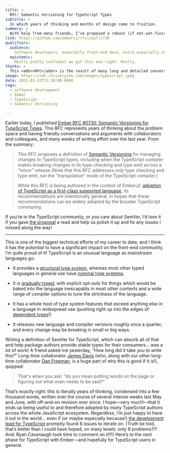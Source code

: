 ```yaml
---
title: >
  RFC: Semantic Versioning for TypeScript Types
subtitle: >
  In which years of thinking and months of design come to fruition.
summary: >
  With help from many friends, I’ve proposed a robust (if not-yet-finished!) design for Semantic Versioning for TypeScript types: some legitimately original work. I’ve spent the last four years thinking about this problem, and while we’re not done yet, I’m quite proud of this already.
link: https://github.com/emberjs/rfcs/pull/730
qualifiers:
  audience:
    Software developers, especially front-end devs, extra especially other TypeScript developers!
  epistemic:
    Mostly pretty confident we got this one right. Mostly.
thanks: >
  This <abbr>RFC</abbr> is the result of many long and detailed conversations with the other members of the [Typed Ember](https://github.com/typed-ember) team—in the last couple years, especially [Dan Freeman](https://github.com/dfreeman) and [James C. Davis](https://github.com/jamescdavis), as well as [Mike North](https://github.com/mike-north) in 2018–2019. It also profited enormously from many conversations with [Chris Garrett (@pzuraq)](https://github.com/pzuraq) and [Rob Jackson (@rwjblue)](https://github.com/rwjblue) over the years. Any mistakes are mine; much of what is good in this is theirs.
image: https://cdn.chriskrycho.com/images/typescript.jpeg
date: 2021-03-23T21:30:00-0600
tags:
  - software development
  - Ember
  - TypeScript
  - Semantic Versioning

---
```


Earlier today, I published [Ember <abbr title="request for comments">RFC</abbr> #0730: Semantic Versioning for TypeScript Types][RFC #0730]. This <abbr>RFC </abbr> represents years of thinking about the problem space and having friendly conversations and arguments with collaborators and colleagues, and many weeks of writing effort over the last year. From the summary:

> This RFC proposes a definition of [Semantic Versioning][semver] for managing changes to TypeScript types, including when the TypeScript compiler makes breaking changes in its type-checking and type emit across a “minor” release.(Note that this RFC addresses *only* type checking and type emit, *not* the “transpilation” mode of the TypeScript compiler.)
>
> While this RFC is being authored in the context of Ember.js’ [adoption of TypeScript as a first-class supported language][RFC #0724], its recommendations are intentionally general, in hopes that these recommendations can be widely adopted by the broader TypeScript community.

[semver]: https://semver.org
[RFC #0724]: https://github.com/emberjs/rfcs/pull/724
[RFC #0730]: https://github.com/emberjs/rfcs/pull/730

If you’re in the TypeScript community, or you care about SemVer, I’d love it if you gave [the proposal][RFC #0730] a read and help us polish it up and fix any issues I missed along the way!

---

This is one of the biggest technical efforts of my career to date, and I think it has the *potential* to have a significant impact on the front-end community. I’m quite proud of it! TypeScript is an unusual language as mainstream languages go:

- It provides a [structural type system](https://en.wikipedia.org/wiki/Structural_type_system), whereas most other typed languages in general use have [nominal type systems](https://en.wikipedia.org/wiki/Nominal_type_system).

- It is [gradually typed](https://en.wikipedia.org/wiki/Gradual_typing), with explicit opt-outs for things which would be baked into the language inescapably in most other contexts and a wide range of compiler options to tune the strictness of the language.

- It has a whole host of type system features that exceed anything else in a language in widespread use (pushing right up into the edges of [dependent types](https://en.wikipedia.org/wiki/Dependent_type)!)

- It releases new language and compiler versions roughly once a quarter, and every change may be breaking in small or big ways.

Writing a definition of SemVer for TypeScript, which can absorb all of that and help package authors provide stable types for their consumers… was a lot of work! A friend asked me yesterday, “How long did it take you to write this?” Long-time collaborator [James Davis](https://github.com/jamescdavis) (who, along with our *other* long-time collaborator [Dan Freeman](https://github.com/dfreeman), is a huge part of why this is good if it is!), quipped:

> That's when you ask: "do you mean putting words on the page or figuring out what even needs to be said?"

That’s exactly right: this is literally years of thinking, condensed into a few thousand words, written over the course of several intense weeks last May and June, with off-and-on revision ever since. I hope—very much!—that it ends up being useful to and therefore adopted by *many* TypeScript authors across the whole JavaScript ecosystem. Regardless, I’m just happy to have it out in the world… even if (or maybe especially because!) [the development lead for TypeScript](https://github.com/RyanCavanaugh) promptly found 8 issues to iterate on. (Truth be told, that’s better than I could have hoped, on many levels: only 8 problems?!? And: Ryan Cavanaugh took time to comment on it!!!) Here’s to the *next* phase for TypeScript with Ember—and hopefully for TypeScript users in general.